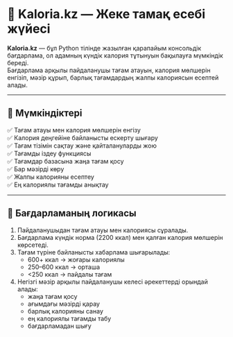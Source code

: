 # 🥗 Kaloria.kz — Жеке тамақ есебі жүйесі  

**Kaloria.kz** — бұл Python тілінде жазылған қарапайым консольдік бағдарлама, ол адамның күндік калория тұтынуын бақылауға мүмкіндік береді.  
Бағдарлама арқылы пайдаланушы тағам атауын, калория мөлшерін енгізіп, мәзір құрып, барлық тағамдардың жалпы калориясын есептей алады.

---

## 🚀 Мүмкіндіктері

✅ Тағам атауы мен калория мөлшерін енгізу  
✅ Калория деңгейіне байланысты ескерту шығару  
✅ Тағам тізімін сақтау және қайталануларды жою  
✅ Тағамды іздеу функциясы  
✅ Тағамдар базасына жаңа тағам қосу  
✅ Бар мәзірді көру  
✅ Жалпы калорияны есептеу  
✅ Ең калориялы тағамды анықтау  

---

## 🧠 Бағдарламаның логикасы

1. Пайдаланушыдан тағам атауы мен калориясы сұралады.  
2. Бағдарлама күндік норма (2200 ккал) мен қалған калория мөлшерін көрсетеді.  
3. Тағам түріне байланысты хабарлама шығарылады:
   - 600+ ккал → жоғары калориялы  
   - 250–600 ккал → орташа  
   - <250 ккал → пайдалы тағам  
4. Негізгі мәзір арқылы пайдаланушы келесі әрекеттерді орындай алады:
   - жаңа тағам қосу  
   - ағымдағы мәзірді қарау  
   - барлық калорияны санау  
   - ең калориялы тағамды табу  
   - бағдарламадан шығу  
